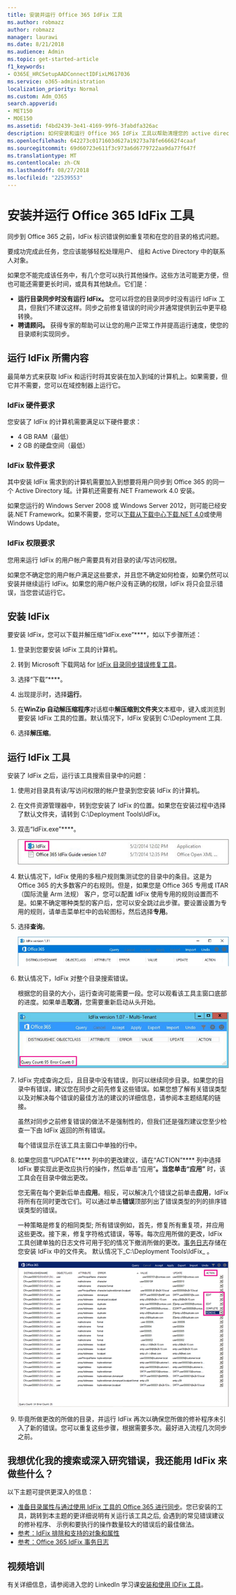 ```yaml
---
title: 安装并运行 Office 365 IdFix 工具
ms.author: robmazz
author: robmazz
manager: laurawi
ms.date: 8/21/2018
ms.audience: Admin
ms.topic: get-started-article
f1_keywords:
- O365E_HRCSetupAADConnectIDFixLM617036
ms.service: o365-administration
localization_priority: Normal
ms.custom: Adm_O365
search.appverid:
- MET150
- MOE150
ms.assetid: f4bd2439-3e41-4169-99f6-3fabdfa326ac
description: 如何安装和运行 Office 365 IdFix 工具以帮助清理您的 active directory 同步到 Office 365 之前。
ms.openlocfilehash: 642273c0171603d627a19273a78fe66662f4caaf
ms.sourcegitcommit: 69d60723e611f3c973a6d6779722aa9da77f647f
ms.translationtype: MT
ms.contentlocale: zh-CN
ms.lasthandoff: 08/27/2018
ms.locfileid: "22539553"
---
```

# <a name="install-and-run-the-office-365-idfix-tool"></a>安装并运行 Office 365 IdFix 工具

同步到 Office 365 之前，IdFix 标识错误例如重复项和在您的目录的格式问题。 
  
要成功完成此任务，您应该能够轻松处理用户、 组和 Active Directory 中的联系人对象。
  
如果您不能完成该任务中，有几个您可以执行其他操作。这些方法可能更方便，但也可能还需要更长时间，或具有其他缺点。它们是：
  
- **运行目录同步时没有运行 IdFix。** 您可以将您的目录同步时没有运行 IdFix 工具，但我们不建议这样。同步之前修复错误的时间少并通常提供到云中更平稳转换。 
- **聘请顾问。** 获得专家的帮助可以让您的用户正常工作并提高运行速度，使您的目录顺利实现同步。 
    
## <a name="what-you-need-to-run-idfix"></a>运行 IdFix 所需内容

最简单方式来获取 IdFix 和运行时将其安装在加入到域的计算机上。如果需要，但它并不需要，您可以在域控制器上运行它。
  
### <a name="idfix-hardware-requirements"></a>IdFix 硬件要求

您安装了 IdFix 的计算机需要满足以下硬件要求：
  
- 4 GB RAM（最低）
- 2 GB 的硬盘空间（最低）
    
### <a name="idfix-software-requirements"></a>IdFix 软件要求

其中安装 IdFix 需求到的计算机需要加入到想要将用户同步到 Office 365 的同一个 Active Directory 域。计算机还需要有.NET Framework 4.0 安装。 
  
如果您运行的 Windows Server 2008 或 Windows Server 2012，则可能已经安装.NET Framework。如果不需要，您可以[下载从下载中心下载.NET 4.0](https://go.microsoft.com/fwlink/p/?LinkId=400475)或使用 Windows Update。 
  
### <a name="idfix-permissions-requirements"></a>IdFix 权限要求

您用来运行 IdFix 的用户帐户需要具有对目录的读/写访问权限。
  
如果您不确定您的用户帐户满足这些要求，并且您不确定如何检查，如果仍然可以安装并继续运行 IdFix。如果您的用户帐户没有正确的权限，IdFix 将只会显示错误，当您尝试运行它。
  
## <a name="install-idfix"></a>安装 IdFix

要安装 IdFix，您可以下载并解压缩“IdFix.exe”****，如以下步骤所述： 
  
1. 登录到您要安装 IdFix 工具的计算机。
    
2. 转到 Microsoft 下载网站 for [IdFix 目录同步错误修复工具](https://go.microsoft.com/fwlink/?linkid=867219)。
    
3. 选择“下载”****。
    
4. 出现提示时，选择**运行**。
    
5. 在**WinZip 自动解压缩程序**对话框中**解压缩到文件夹**文本框中，键入或浏览到要安装 IdFix 工具的位置。默认情况下，IdFix 安装到 C:\Deployment 工具\. 
    
6. 选择**解压缩**。
    
## <a name="run-the-idfix-tool"></a>运行 IdFix 工具

安装了 IdFix 之后，运行该工具搜索目录中的问题：
  
1. 使用对目录具有读/写访问权限的帐户登录到您安装 IdFix 的计算机。
    
2. 在文件资源管理器中，转到您安装了 IdFix 的位置。如果您在安装过程中选择了默认文件夹，请转到 C:\Deployment Tools\IdFix。
    
3. 双击“IdFix.exe”****。 
    
    ![选择 IdFix.exe 文件。](media/a9387bbc-991f-41c2-a500-45e3ce574285.JPG)
  
4. 默认情况下，IdFix 使用的多租户规则集测试您的目录中的条目。这是为 Office 365 的大多数客户的右规则。但是，如果您是 Office 365 专用或 ITAR （国际流量 Arm 法规） 客户，您可以配置 IdFix 使用专用的规则设置而不是。如果不确定哪种类型的客户后，您可以安全跳过此步骤。要设置设置为专用的规则，请单击菜单栏中的齿轮图标，然后选择**专用**。
    
5. 选择**查询**。
    
    ![在 IdFix 中选择查询。](media/a07a7aa7-d0ac-4817-8757-946019813a57.JPG)
  
6. 默认情况下，IdFix 对整个目录搜索错误。
    
    根据您的目录的大小，运行查询可能需要一段。您可以观看该工具主窗口底部的进度。如果单击**取消**，您需要重新启动从头开始。
    
    ![IdFix 查询和错误数。](media/da0198a0-7d4d-4afe-a256-e82f1330ada5.JPG)
  
7. IdFix 完成查询之后，且目录中没有错误，则可以继续同步目录。如果您的目录中有错误，建议您在同步之前先修复这些错误。如果您想了解有关错误类型以及对解决每个错误的最佳方法的建议的详细信息，请参阅本主题结尾的链接。 
    
    虽然对同步之前修复错误的做法不是强制性的，但我们还是强烈建议您至少检查一下由 IdFix 返回的所有错误。
    
    每个错误显示在该工具主窗口中单独的行中。 
    
8. 如果您同意“UPDATE”**** 列中的更改建议，请在“ACTION”**** 列中选择 IdFix 要实现此更改应执行的操作，然后单击“应用”****。当您单击“应用”**** 时，该工具会在目录中做出更改。
    
    您无需在每个更新后单击**应用**。相反，可以解决几个错误之前单击**应用**，IdFix 将所有在同时更改它们。可以通过单击**错误**顶部列出了错误类型的列的排序错误类型的错误。 
    
    一种策略是修复的相同类型; 所有错误例如，首先，修复所有重复项，并应用这些更改。接下来，修复字符格式错误，等等。每次应用所做的更改，IdFix 工具创建单独的日志文件可用于犯的情况下撤消所做的更改。[事务日志](idfix-transaction-log.md)存储在您安装 IdFix 中的文件夹。 默认情况下_C:\Deployment Tools\IdFix_ 。 
    
    ![解决 IdFix 中的错误。](media/5f051070-652c-4be7-98bf-312295e32371.png)
  
9. 毕竟所做更改的所做的目录，并运行 IdFix 再次以确保您所做的修补程序未引入了新的错误。您可以重复这些步骤，根据需要多次。最好进入流程几次同步之前。
    
## <a name="i-want-to-refine-my-search-or-dig-deeper-into-the-errors-what-else-can-i-do-with-idfix"></a>我想优化我的搜索或深入研究错误，我还能用 IdFix 来做些什么？

以下主题可提供更深入的信息：
  
- [准备目录属性与通过使用 IdFix 工具的 Office 365 进行同步](prepare-directory-attributes-for-synch-with-idfix.md)。您已安装的工具，跳转到本主题的更详细说明有关运行该工具之后, 会遇到的常见错误建议的修补程序、 示例和要执行的操作数量较大的错误后的最佳做法。 
- [参考：IdFix 排除和支持的对象和属性](idfix-excluded-and-supported-objects-and-attributes.md)  
- [参考：Office 365 IdFix 事务日志](idfix-transaction-log.md)
    
## <a name="video-training"></a>视频培训

有关详细信息，请参阅进入您的 LinkedIn 学习课[安装和使用 IDFix 工具](https://support.office.com/article/4d81d73c-f172-4fd5-8542-f601c0c96aa9.aspx)。
  

